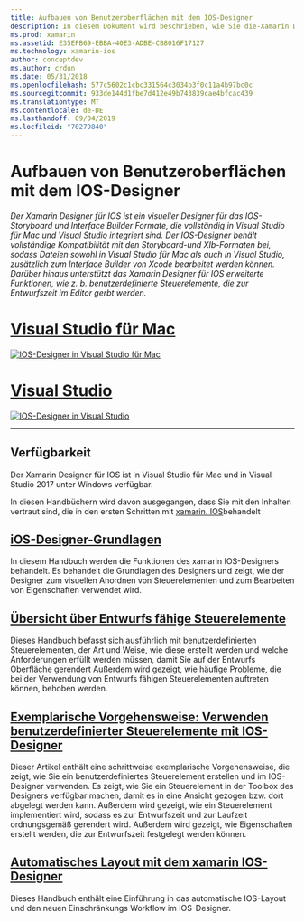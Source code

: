 ```yaml
---
title: Aufbauen von Benutzeroberflächen mit dem IOS-Designer
description: In diesem Dokument wird beschrieben, wie Sie die-Xamarin Designer für IOS verwenden, um die Benutzeroberfläche einer APP mit Storyboards und XIb-Dateien zu erstellen. Es ist mit Dokumenten verknüpft, die die Verfügbarkeit des Tools, seine grundlegende Funktionalität, die Entwurfs fähigen Steuerelemente und Exemplarische Vorgehensweisen zur Verwendung erörtern.
ms.prod: xamarin
ms.assetid: E35EFB69-EBBA-40E3-ADBE-CB8016F17127
ms.technology: xamarin-ios
author: conceptdev
ms.author: crdun
ms.date: 05/31/2018
ms.openlocfilehash: 577c5602c1cbc331564c3034b3f0c11a4b97bc0c
ms.sourcegitcommit: 933de144d1fbe7d412e49b743839cae4bfcac439
ms.translationtype: MT
ms.contentlocale: de-DE
ms.lasthandoff: 09/04/2019
ms.locfileid: "70279840"
---
```

# <a name="building-user-interfaces-with-the-ios-designer"></a>Aufbauen von Benutzeroberflächen mit dem IOS-Designer

_Der Xamarin Designer für IOS ist ein visueller Designer für das IOS-Storyboard und Interface Builder Formate, die vollständig in Visual Studio für Mac und Visual Studio integriert sind. Der IOS-Designer behält vollständige Kompatibilität mit den Storyboard-und XIb-Formaten bei, sodass Dateien sowohl in Visual Studio für Mac als auch in Visual Studio, zusätzlich zum Interface Builder von Xcode bearbeitet werden können. Darüber hinaus unterstützt das Xamarin Designer für IOS erweiterte Funktionen, wie z. b. benutzerdefinierte Steuerelemente, die zur Entwurfszeit im Editor gerbt werden._

# <a name="visual-studio-for-mactabmacos"></a>[Visual Studio für Mac](#tab/macos)

[![IOS-Designer in Visual Studio für Mac](images/designer-vsmac-sml.png "Der IOS-Designer")](images/designer-vsmac.png#lightbox)

# <a name="visual-studiotabwindows"></a>[Visual Studio](#tab/windows)

[![IOS-Designer in Visual Studio](images/designer-vs.png "Der IOS-Designer")](images/designer-vs.png#lightbox)

-----

## <a name="availability"></a>Verfügbarkeit

Der Xamarin Designer für IOS ist in Visual Studio für Mac und in Visual Studio 2017 unter Windows verfügbar.

In diesen Handbüchern wird davon ausgegangen, dass Sie mit den Inhalten vertraut sind, die in den ersten Schritten mit [xamarin. IOS](~/ios/get-started/index.md)behandelt

## <a name="ios-designer-basicsintroductionmd"></a>[iOS-Designer-Grundlagen](introduction.md)

In diesem Handbuch werden die Funktionen des xamarin IOS-Designers behandelt. Es behandelt die Grundlagen des Designers und zeigt, wie der Designer zum visuellen Anordnen von Steuerelementen und zum Bearbeiten von Eigenschaften verwendet wird.

## <a name="designable-controls-overviewios-designable-controls-overviewmd"></a>[Übersicht über Entwurfs fähige Steuerelemente](ios-designable-controls-overview.md)

Dieses Handbuch befasst sich ausführlich mit benutzerdefinierten Steuerelementen, der Art und Weise, wie diese erstellt werden und welche Anforderungen erfüllt werden müssen, damit Sie auf der Entwurfs Oberfläche gerendert Außerdem wird gezeigt, wie häufige Probleme, die bei der Verwendung von Entwurfs fähigen Steuerelementen auftreten können, behoben werden.

## <a name="walkthrough---using-custom-controls-with-ios-designerios-designable-controls-walkthroughmd"></a>[Exemplarische Vorgehensweise: Verwenden benutzerdefinierter Steuerelemente mit IOS-Designer](ios-designable-controls-walkthrough.md)

Dieser Artikel enthält eine schrittweise exemplarische Vorgehensweise, die zeigt, wie Sie ein benutzerdefiniertes Steuerelement erstellen und im IOS-Designer verwenden. Es zeigt, wie Sie ein Steuerelement in der Toolbox des Designers verfügbar machen, damit es in eine Ansicht gezogen bzw. dort abgelegt werden kann. Außerdem wird gezeigt, wie ein Steuerelement implementiert wird, sodass es zur Entwurfszeit und zur Laufzeit ordnungsgemäß gerendert wird. Außerdem wird gezeigt, wie Eigenschaften erstellt werden, die zur Entwurfszeit festgelegt werden können.

## <a name="auto-layout-with-the-xamarin-ios-designerdesigner-auto-layoutmd"></a>[Automatisches Layout mit dem xamarin IOS-Designer](designer-auto-layout.md)

Dieses Handbuch enthält eine Einführung in das automatische IOS-Layout und den neuen Einschränkungs Workflow im IOS-Designer.
